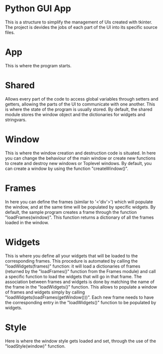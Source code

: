 # Python GUI App
This is a structure to simplify the management of UIs created with tkinter.
The project is devides the jobs of each part of the UI into its specific source files.

# App
This is where the program starts.

# Shared
Allows every part of the code to access global variables through setters and getters, allowing the parts of the UI to communicate with one another.
This is where the state of the program is usually stored.
By default, the shared module stores the window object and the dictionaries for widgets and stringvars.

# Window
This is where the window creation and destruction code is situated.
In here you can change the behaviour of the main window or create new functions to create and destroy new windows or Toplevel windows.
By default, you can create a window by using the function "createWindow()".

# Frames
In here you can define the frames (similar to '<'div'>') which will populate the window, and at the same time will be populated by specific widgets.
By default, the sample program creates a frame through the function "loadFrames(window)". This function returns a dictionary of all the frames loaded in the window.

# Widgets
This is where you define all your widgets that will be loaded to the corresponding frames. This procedure is automated by calling the "loadWidgets(frames)" function: it will load a dictionaries of frames (returned by the "loadFrames()" function from the Frames module) and call a specific function to load the widgets that will go in that frame.
The association between frames and widgets is done by matching the name of the frame in the "loadWidgets()" function. This allows to populate a window of frames and widgets simply by calling "loadWidgets(loadFrames(getWindow()))". Each new frame needs to have the corresponding entry in the "loadWidgets()" function to be populated by widgets.

# Style
Here is where the window style gets loaded and set, through the use of the "loadStyle(window)" function.